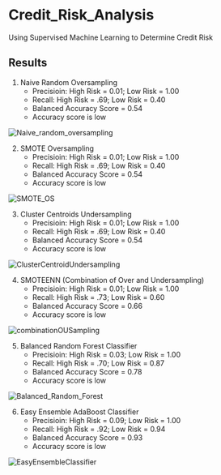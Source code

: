 # Credit_Risk_Analysis
Using Supervised Machine Learning to Determine Credit Risk


## Results
1. Naive Random Oversampling  
    - Precisioin: High Risk = 0.01; Low Risk = 1.00
    - Recall: High Risk = .69; Low Risk = 0.40
    - Balanced Accuracy Score = 0.54
    - Accuracy score is low
  
![Naive_random_oversampling](https://user-images.githubusercontent.com/104606589/189573040-f32d1155-1ffe-4564-b687-def7bf41f3d2.png)

2. SMOTE Oversampling 
    - Precisioin: High Risk = 0.01; Low Risk = 1.00
    - Recall: High Risk = .69; Low Risk = 0.40
    - Balanced Accuracy Score = 0.54
    - Accuracy score is low
    
![SMOTE_OS](https://user-images.githubusercontent.com/104606589/189573042-51b53c91-c249-4519-ab11-7ae3128b591b.png)

3. Cluster Centroids Undersampling
   - Precisioin: High Risk = 0.01; Low Risk = 1.00
   - Recall: High Risk = .69; Low Risk = 0.40
   - Balanced Accuracy Score = 0.54
   - Accuracy score is low
   
![ClusterCentroidUndersampling](https://user-images.githubusercontent.com/104606589/189573044-0e43f575-0033-426a-9072-1eed1c5bcf25.png)

4. SMOTEENN (Combination of Over and Undersampling)
    - Precisioin: High Risk = 0.01; Low Risk = 1.00
    - Recall: High Risk = .73; Low Risk = 0.60
    - Balanced Accuracy Score = 0.66
    - Accuracy score is low
    
![combinationOUSampling](https://user-images.githubusercontent.com/104606589/189573045-7beb6f07-0383-46b5-80be-a2ba151db1b7.png)

5. Balanced Random Forest Classifier
    - Precisioin: High Risk = 0.03; Low Risk = 1.00
    - Recall: High Risk = .70; Low Risk = 0.87
    - Balanced Accuracy Score = 0.78
    - Accuracy score is low
    
![Balanced_Random_Forest](https://user-images.githubusercontent.com/104606589/189573035-8211d6e5-7b54-4e23-8537-ea2e4f72269a.png)

6. Easy Ensemble AdaBoost Classifier
    - Precisioin: High Risk = 0.09; Low Risk = 1.00
    - Recall: High Risk = .92; Low Risk = 0.94
    - Balanced Accuracy Score = 0.93
    - Accuracy score is low
    
![EasyEnsembleClassifier](https://user-images.githubusercontent.com/104606589/189573037-2f467176-c5d4-4802-ac14-6cc479b05606.png)
